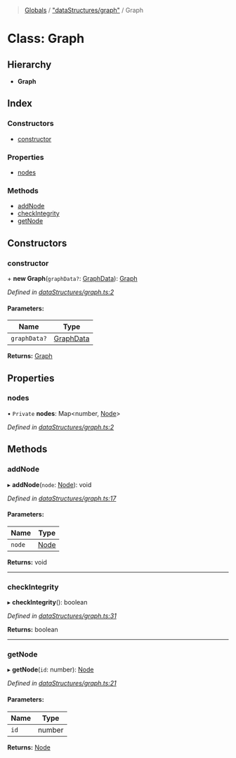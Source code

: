 > [Globals](../globals.md) / ["dataStructures/graph"](../modules/_datastructures_graph_.md) / Graph

# Class: Graph

## Hierarchy

* **Graph**

## Index

### Constructors

* [constructor](_datastructures_graph_.graph.md#constructor)

### Properties

* [nodes](_datastructures_graph_.graph.md#nodes)

### Methods

* [addNode](_datastructures_graph_.graph.md#addnode)
* [checkIntegrity](_datastructures_graph_.graph.md#checkintegrity)
* [getNode](_datastructures_graph_.graph.md#getnode)

## Constructors

### constructor

\+ **new Graph**(`graphData?`: [GraphData](../modules/_datastructures_graph_.md#graphdata)): [Graph](_datastructures_graph_.graph.md)

*Defined in [dataStructures/graph.ts:2](https://github.com/cedoor/cycle-canceling/blob/62db7a4/src/dataStructures/graph.ts#L2)*

#### Parameters:

Name | Type |
------ | ------ |
`graphData?` | [GraphData](../modules/_datastructures_graph_.md#graphdata) |

**Returns:** [Graph](_datastructures_graph_.graph.md)

## Properties

### nodes

• `Private` **nodes**: Map\<number, [Node](_datastructures_graph_.node.md)>

*Defined in [dataStructures/graph.ts:2](https://github.com/cedoor/cycle-canceling/blob/62db7a4/src/dataStructures/graph.ts#L2)*

## Methods

### addNode

▸ **addNode**(`node`: [Node](_datastructures_graph_.node.md)): void

*Defined in [dataStructures/graph.ts:17](https://github.com/cedoor/cycle-canceling/blob/62db7a4/src/dataStructures/graph.ts#L17)*

#### Parameters:

Name | Type |
------ | ------ |
`node` | [Node](_datastructures_graph_.node.md) |

**Returns:** void

___

### checkIntegrity

▸ **checkIntegrity**(): boolean

*Defined in [dataStructures/graph.ts:31](https://github.com/cedoor/cycle-canceling/blob/62db7a4/src/dataStructures/graph.ts#L31)*

**Returns:** boolean

___

### getNode

▸ **getNode**(`id`: number): [Node](_datastructures_graph_.node.md)

*Defined in [dataStructures/graph.ts:21](https://github.com/cedoor/cycle-canceling/blob/62db7a4/src/dataStructures/graph.ts#L21)*

#### Parameters:

Name | Type |
------ | ------ |
`id` | number |

**Returns:** [Node](_datastructures_graph_.node.md)
